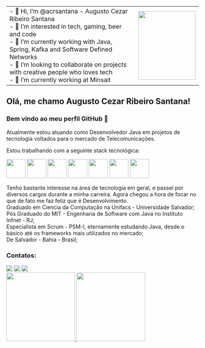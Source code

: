 <table>
    <tr>
      <td>
- 👋 Hi, I’m @acrsantana - Augusto Cezar Ribeiro Santana<br>
- 👀 I’m interested in tech, gaming, beer and code<br>
- 🌱 I’m currently working with Java, Spring, Kafka and Software Defined Networks<br>
- 💞️ I’m looking to collaborate on projects with creative people who loves tech<br>
- 🔭 I’m currently working at Minsait
      </td>
      <td>
        <img src="https://octocat-generator-assets.githubusercontent.com/my-octocat-1636038530088.png" width="150" height="180"/>
      </td>
  </tr>
  </table>

Olá, me chamo Augusto Cezar Ribeiro Santana!
--

### Bem vindo ao meu perfil GitHub 👋

Atualmente estou atuando como Desenvolvedor Java em projetos de tecnologia voltados para o mercado de Telecomunicações.

Estou trabalhando com a seguinte stack tecnológica:

<img src="https://cdn.jsdelivr.net/gh/devicons/devicon/icons/java/java-original-wordmark.svg" width="50" height="50"/> <img src="https://cdn.jsdelivr.net/gh/devicons/devicon/icons/spring/spring-plain-wordmark.svg" width="50" height="50"/> <img src="https://cdn.jsdelivr.net/gh/devicons/devicon/icons/apachekafka/apachekafka-original.svg" width="50" height="50"/> <img src="https://cdn.jsdelivr.net/gh/devicons/devicon/icons/git/git-original-wordmark.svg" width="50" height="50"/> <img src="https://cdn.jsdelivr.net/gh/devicons/devicon/icons/postgresql/postgresql-original-wordmark.svg" width="50" height="50"/> <img src="https://cdn.jsdelivr.net/gh/devicons/devicon/icons/docker/docker-original-wordmark.svg" width="50" height="50"/> <img src="https://cdn.jsdelivr.net/gh/devicons/devicon/icons/intellij/intellij-original.svg" width="50" height="50"/>

Tenho bastante interesse na área de tecnologia em geral, e passei por diversos cargos durante a minha carreira. Agora
chegou a hora de focar no que de fato me faz feliz que é Desenvolvimento.<br>
Graduado em Ciencia da Computação na Unifacs - Universidade Salvador; <BR>
Pós Graduado do MIT - Engenharia de Software com Java no Instituto Infnet - RJ;<br>
Especialista em Scrum - PSM-I, eternamente estudando Java, desde o básico até os frameworks mais utilizados no mercado;<br>
De Salvador - Bahia - Brasil;<br>

### Contatos:

<div>
<a href="https://instagram.com/cezaodabahia" target="_blank"><img src="https://img.shields.io/badge/-Instagram-%23E4405F?style=for-the-badge&logo=instagram&logoColor=white" target="_blank"></a>
<a href = "mailto:cezaodabahia@gmail.com"><img src="https://img.shields.io/badge/Gmail-D14836?style=for-the-badge&logo=gmail&logoColor=white" target="_blank"></a>
<a href="https://www.linkedin.com/in/cezaodabahia" target="_blank"><img src="https://img.shields.io/badge/-LinkedIn-%230077B5?style=for-the-badge&logo=linkedin&logoColor=white" target="_blank"></a>   
</div>
<div>
  <a href="https://github.com/acrsantana">
  <img height="180em" src="https://github-readme-stats.vercel.app/api/top-langs/?username=acrsantana&layout=compact&langs_count=7&theme=dracula"/>
  <img height="180em" src="https://github-readme-stats.vercel.app/api?username=acrsantana&show_icons=true&theme=dracula&include_all_commits=true&count_private=true"/>
</div>

